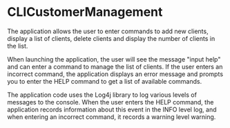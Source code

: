 # CLICustomerManagement
The application allows the user to enter commands to add new clients, display a list of clients, delete clients and display the number of clients in the list.

When launching the application, the user will see the message "input help" and can enter a command to manage the list of clients. If the user enters an incorrect command, the application displays an error message and prompts you to enter the HELP command to get a list of available commands.

The application code uses the Log4j library to log various levels of messages to the console. When the user enters the HELP command, the application records information about this event in the INFO level log, and when entering an incorrect command, it records a warning level warning.
